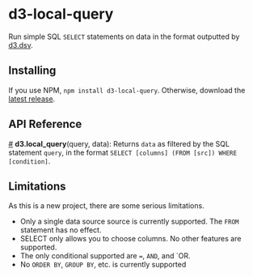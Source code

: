 # d3-local-query

Run simple SQL `SELECT` statements on data in the format outputted by [d3.dsv](https://d3js.org/d3-dsv/).

## Installing

If you use NPM, `npm install d3-local-query`. Otherwise, download the [latest release](https://github.com/aahancoc/d3-local-query/releases/latest).

## API Reference

<a href="#local_query" name="local_query">#</a> <b>d3.local_query</b>(query, data): Returns `data` as filtered by the SQL statement `query`, in the format `SELECT [columns] (FROM [src]) WHERE [condition]`.

## Limitations

As this is a new project, there are some serious limitations.

- Only a single data source source is currently supported. The `FROM` statement has no effect.
- SELECT only allows you to choose columns. No other features are supported.
- The only conditional supported are `=`, `AND`, and `OR.
- No `ORDER BY`, `GROUP BY`, etc. is currently supported
